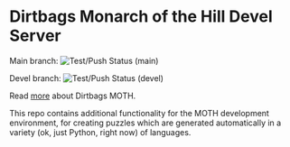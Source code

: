 Dirtbags Monarch of the Hill Devel Server
===============

Main branch: ![Test/Push Status (main)](https://github.com/dirtbags/moth-devel/workflows/Test/Push/badge.svg?branch=main)

Devel branch: ![Test/Push Status (devel)](https://github.com/dirtbags/moth-devel/workflows/Test/Push/badge.svg?branch=devel)

Read [more](https://github.com/dirtbags/moth) about Dirtbags MOTH.

This repo contains additional functionality for the MOTH development environment, for creating puzzles which are generated automatically in a variety (ok, just Python, right now) of languages.
